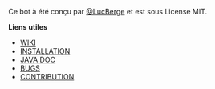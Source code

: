Ce bot à été conçu par [@LucBerge](https://github.com/LucBerge) et est sous License MIT.

**Liens utiles**

- [WIKI](https://github.com/LucBerge/B4D/wiki)
- [INSTALLATION](https://github.com/LucBerge/B4D/wiki/Install)
- [JAVA DOC](https://lucberge.github.io/B4D/)
- [BUGS](https://github.com/LucBerge/B4D/issues)
- [CONTRIBUTION](https://github.com/LucBerge/B4D/wiki/Prerequisits)
